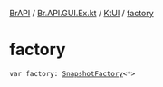[BrAPI](../../index.md) / [Br.API.GUI.Ex.kt](../index.md) / [KtUI](index.md) / [factory](./factory.md)

# factory

`var factory: `[`SnapshotFactory`](../../-br.-a-p-i.-g-u-i.-ex/-snapshot-factory/index.md)`<*>`